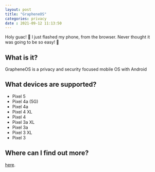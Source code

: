 ```yaml
---
layout: post
title: "GrapheneOS" 
categories: privacy
date : 2021-09-12 11:13:50
---
```


Holy guac! 🥑 I just flashed my phone, from the browser. 
Never thought it was going to be so easy! 🤯

## What is it?

GrapheneOS is a privacy and security focused mobile OS with Android

## What devices are supported?

- Pixel 5
- Pixel 4a (5G)
- Pixel 4a 
- Pixel 4 XL 
- Pixel 4 
- Pixel 3a XL 
- Pixel 3a 
- Pixel 3 XL 
- Pixel 3 

## Where can I find out more? 

[here](https://grapheneos.org/).